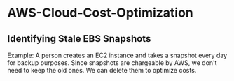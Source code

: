 # AWS-Cloud-Cost-Optimization
## Identifying Stale EBS Snapshots
Example:
A person creates an EC2 instance and takes a snapshot every day for backup purposes. Since snapshots are chargeable by AWS, we don't need to keep the old ones. We can delete them to optimize costs.
